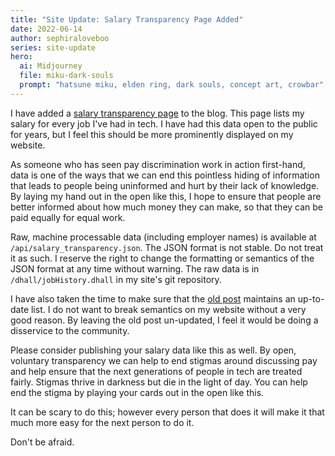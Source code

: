 ```yaml
---
title: "Site Update: Salary Transparency Page Added"
date: 2022-06-14
author: sephiraloveboo
series: site-update
hero:
  ai: Midjourney
  file: miku-dark-souls
  prompt: "hatsune miku, elden ring, dark souls, concept art, crowbar"
---
```


I have added a [salary transparency
page](https://xeiaso.net/salary-transparency) to the blog. This page lists my
salary for every job I've had in tech. I have had this data open to the public
for years, but I feel this should be more prominently displayed on my website.

As someone who has seen pay discrimination work in action first-hand, data is
one of the ways that we can end this pointless hiding of information that leads
to people being uninformed and hurt by their lack of knowledge. By laying my
hand out in the open like this, I hope to ensure that people are better informed
about how much money they can make, so that they can be paid equally for equal
work.

Raw, machine processable data (including employer names) is available at
`/api/salary_transparency.json`. The JSON format is not stable. Do not treat it as
such. I reserve the right to change the formatting or semantics of the JSON
format at any time without warning. The raw data is in `/dhall/jobHistory.dhall`
in my site's git repository.

I have also taken the time to make sure that the [old
post](https://xeiaso.net/blog/my-career-in-dates-titles-salaries-2019-03-14)
maintains an up-to-date list. I do not want to break semantics on my website
without a very good reason. By leaving the old post un-updated, I feel it would
be doing a disservice to the community.

Please consider publishing your salary data like this as well. By open,
voluntary transparency we can help to end stigmas around discussing pay and help
ensure that the next generations of people in tech are treated fairly. Stigmas
thrive in darkness but die in the light of day. You can help end the stigma by
playing your cards out in the open like this.

It can be scary to do this; however every person that does it will make it that
much more easy for the next person to do it.

Don't be afraid.
